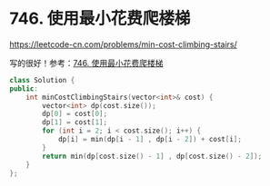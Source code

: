 # 746. 使用最小花费爬楼梯

https://leetcode-cn.com/problems/min-cost-climbing-stairs/

写的很好！参考：[746. 使用最小花费爬楼梯](https://github.com/youngyangyang04/leetcode-master/blob/master/problems/0746.%E4%BD%BF%E7%94%A8%E6%9C%80%E5%B0%8F%E8%8A%B1%E8%B4%B9%E7%88%AC%E6%A5%BC%E6%A2%AF.md)


```cpp
class Solution {
public:
    int minCostClimbingStairs(vector<int>& cost) {
        vector<int> dp(cost.size());
        dp[0] = cost[0];
        dp[1] = cost[1];
        for (int i = 2; i < cost.size(); i++) {
            dp[i] = min(dp[i - 1] , dp[i - 2]) + cost[i];
        }
        return min(dp[cost.size() - 1] , dp[cost.size() - 2]);
    }
};
```